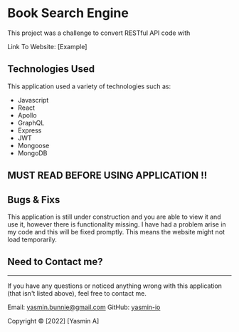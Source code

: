 # Book Search Engine

This project was a challenge to convert RESTful API code with

Link To Website: [Example]

## Technologies Used

This application used a variety of technologies such as:

- Javascript
- React
- Apollo
- GraphQL
- Express
- JWT
- Mongoose
- MongoDB

## MUST READ BEFORE USING APPLICATION !!

## Bugs & Fixs

This application is still under construction and you are able to view it and use it, however there is functionality missing. I have had a problem arise in my code and this will be fixed promptly. This means the website might not load temporarily.

## Need to Contact me?

---

If you have any questions or noticed anything wrong with this application (that isn't listed above), feel free to contact me.

Email: yasmin.bunnie@gmail.com
GitHub: [yasmin-io](https://github.com/yasmin-io)

Copyright © [2022] [Yasmin A]
